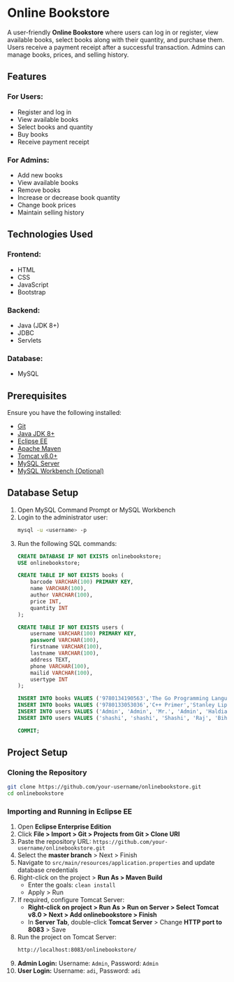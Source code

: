 ﻿# Online Bookstore

A user-friendly **Online Bookstore** where users can log in or register, view available books, select books along with their quantity, and purchase them. Users receive a payment receipt after a successful transaction. Admins can manage books, prices, and selling history.

## Features

### **For Users:**
- Register and log in
- View available books
- Select books and quantity
- Buy books
- Receive payment receipt

### **For Admins:**
- Add new books
- View available books
- Remove books
- Increase or decrease book quantity
- Change book prices
- Maintain selling history

## Technologies Used

### **Frontend:**
- HTML
- CSS
- JavaScript
- Bootstrap

### **Backend:**
- Java (JDK 8+)
- JDBC
- Servlets

### **Database:**
- MySQL

## Prerequisites

Ensure you have the following installed:
- [Git](https://git-scm.com/)
- [Java JDK 8+](https://www.oracle.com/java/technologies/javase-downloads.html)
- [Eclipse EE](https://www.eclipse.org/downloads/packages/release/2023-06/r/eclipse-ide-enterprise-java-and-web-developers)
- [Apache Maven](https://maven.apache.org/install.html)
- [Tomcat v8.0+](https://tomcat.apache.org/download-80.cgi)
- [MySQL Server](https://dev.mysql.com/downloads/mysql/)
- [MySQL Workbench (Optional)](https://www.mysql.com/products/workbench/)

## Database Setup

1. Open MySQL Command Prompt or MySQL Workbench
2. Login to the administrator user:
   ```sh
   mysql -u <username> -p
   ```
3. Run the following SQL commands:
   ```sql
   CREATE DATABASE IF NOT EXISTS onlinebookstore;
   USE onlinebookstore;

   CREATE TABLE IF NOT EXISTS books (
       barcode VARCHAR(100) PRIMARY KEY,
       name VARCHAR(100),
       author VARCHAR(100),
       price INT,
       quantity INT
   );

   CREATE TABLE IF NOT EXISTS users (
       username VARCHAR(100) PRIMARY KEY,
       password VARCHAR(100),
       firstname VARCHAR(100),
       lastname VARCHAR(100),
       address TEXT,
       phone VARCHAR(100),
       mailid VARCHAR(100),
       usertype INT
   );

   INSERT INTO books VALUES ('9780134190563','The Go Programming Language','Alan A. A. Donovan and Brian W. Kernighan',400,8);
   INSERT INTO books VALUES ('9780133053036','C++ Primer','Stanley Lippman and Josée Lajoie and Barbara Moo',976,13);
   INSERT INTO users VALUES ('Admin', 'Admin', 'Mr.', 'Admin', 'Haldia WB', '9584552224521', 'admin@gmail.com', 1);
   INSERT INTO users VALUES ('shashi', 'shashi', 'Shashi', 'Raj', 'Bihar', '1236547089', 'shashi@gmail.com', 2);
   
   COMMIT;
   ```

## Project Setup

### **Cloning the Repository**
```sh
git clone https://github.com/your-username/onlinebookstore.git
cd onlinebookstore
```

### **Importing and Running in Eclipse EE**

1. Open **Eclipse Enterprise Edition**
2. Click **File > Import > Git > Projects from Git > Clone URI**
3. Paste the repository URL: `https://github.com/your-username/onlinebookstore.git`
4. Select the **master branch** > Next > Finish
5. Navigate to `src/main/resources/application.properties` and update database credentials
6. Right-click on the project > **Run As > Maven Build**
   - Enter the goals: `clean install`
   - Apply > Run
7. If required, configure Tomcat Server:
   - **Right-click on project > Run As > Run on Server > Select Tomcat v8.0 > Next > Add onlinebookstore > Finish**
   - In **Server Tab**, double-click **Tomcat Server** > Change **HTTP port to 8083** > Save
8. Run the project on Tomcat Server:
   ```sh
   http://localhost:8083/onlinebookstore/
   ```
9. **Admin Login:** Username: `Admin`, Password: `Admin`
10. **User Login:** Username: `adi`, Password: `adi`
